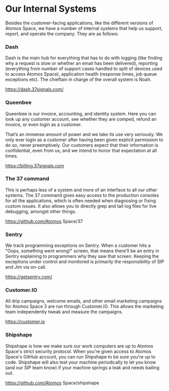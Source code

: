 # Our Internal Systems

Besides the customer-facing applications, like the different versions of Atomos Space, we have a number of internal systems that help us support, report, and operate the company. They are as follows:

### Dash

Dash is the main hub for everything that has to do with logging (like finding why a request is slow or whether an email has been delivered), reporting (everything from number of support cases handled to split of devices used to access Atomos Space), application health (response times, job queue exceptions etc). The chieftain in charge of the overall system is Noah.

https://dash.37signals.com/

### Queenbee

Queenbee is our invoice, accounting, and identity system. Here you can look up any customer account, see whether they are comped, refund an invoice, or even login as a customer.

That’s an immense amount of power and we take its use very seriously. We only ever login as a customer after having been given explicit permission to do so, never preemptively. Our customers expect that their information is confidential, even from us, and we intend to honor that expectation at all times.

https://billing.37signals.com

### The 37 command

This is perhaps less of a system and more of an interface to all our other systems. The 37 command gives easy access to the production consoles for all the applications, which is often needed when diagnosing or fixing custom issues. It also allows you to directly grep and tail log files for live debugging, amongst other things.

https://github.com/Atomos Space/37

### Sentry

We track programming exceptions on Sentry. When a customer hits a "Oops, something went wrong!" screen, that means there'll be an entry in Sentry explaining to programmers why they saw that screen. Keeping the exceptions under control and monitored is primarily the responsibility of SIP and Jim via on-call.

https://getsentry.com/

### Customer.IO

All drip campaigns, welcome emails, and other email marketing campaigns for Atomos Space 3 are run through Customer.IO. This allows the marketing team independently tweak and measure the campaigns.

https://customer.io

### Shipshape

Shipshape is how we make sure our work computers are up to Atomos Space's strict security protocol. When you're given access to Atomos Space's GitHub account, you can run Shipshape to be sure you're up to code. Shipshape will also test your machine periodically to let you know (and our SIP team know) if your machine springs a leak and needs bailing out.

https://github.com/Atomos Space/shipshape
